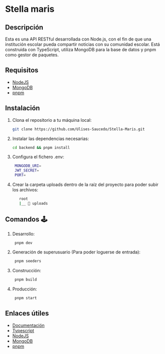 # Stella maris

## Descripción

Esta es una API RESTful desarrollada con Node.js, con el fin de que una institución escolar pueda compartir noticias con su comunidad escolar. Está construida con TypeScript, utiliza MongoDB para la base de datos y pnpm como gestor de paquetes.

## Requisitos

- [NodeJS](https://nodejs.org/en)
- [MongoDB](https://www.mongodb.com/es)
- [pnpm](https://pnpm.io/es/)

## Instalación

1. Clona el repositorio a tu máquina local:
   ```sh
   git clone https://github.com/Ulises-Saucedo/Stella-Maris.git
   ```
2. Instalar las dependencias necesarias:
   ```sh
   cd backend && pnpm install
   ```
3. Configura el fichero .env:
   ```sh
    MONGODB_URI=
    JWT_SECRET=
    PORT=
   ```
4. Crear la carpeta uploads dentro de la raíz del proyecto para poder subir los archivos:
   ```sh
      root
      |__ 📁 uploads
   ```

## Comandos 🕹

1. Desarrollo:
   ```sh
    pnpm dev
   ```
2. Generación de superusuario (Para poder loguerse de entrada):
   ```sh
    pnpm seeders
   ```
3. Construcción:
   ```sh
    pnpm build
   ```
4. Producción:
   ```sh
    pnpm start
   ```

## Enlaces útiles

- [Documentación](https://documenter.getpostman.com/view/28984272/2sA3kRJPTp)
- [Typescript](https://www.typescriptlang.org/)
- [NodeJS](https://nodejs.org/en)
- [MongoDB](https://www.mongodb.com/es)
- [pnpm](https://pnpm.io/es/)
